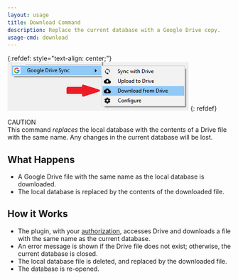 ```yaml
---
layout: usage
title: Download Command
description: Replace the current database with a Google Drive copy.
usage-cmd: download
---
```


{:refdef: style="text-align: center;"}
![The Download Command](../assets/img/download.png)
{: refdef}

<div class='highlightbox'>
<div class='highlightboxtitle'>CAUTION</div>
This command <em>replaces</em> the local database with the contents of
a Drive file with the same name.  Any changes in the current database will be
lost.
</div>

## What Happens
* A Google Drive file with the same name as the local database is downloaded.
* The local database is replaced by the contents of the downloaded file.

## How it Works
* The plugin, with your [authorization](../misc/authorization), accesses
Drive and downloads a file with the same name as the current database.
* An error message is shown if the Drive file does not exist; otherwise,
the current database is closed.
* The local database file is deleted, and replaced by the downloaded file.
* The database is re-opened.